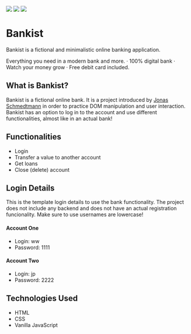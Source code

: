 <img src="https://github.com/catherineisonline/bankist/blob/main/img/project-preview.png?raw=true" ></img>
<img src="https://github.com/catherineisonline/bankist/blob/main/img/project-preview-2.png?raw=true" ></img>
<img src="https://github.com/catherineisonline/bankist/blob/main/img/project-preview-3.png?raw=true" ></img>

# Bankist

Bankist is a fictional and minimalistic online banking application.

Everything you need in a modern bank and more.
· 100% digital bank
· Watch your money grow
· Free debit card included.

## What is Bankist?

Bankist is a fictional online bank. It is a project introduced by <a href="https://github.com/jonasschmedtmann">Jonas Schmedtmann</a> in order to practice DOM manipulation and user interaction. Bankist has an option to log in to the account and use different functionalities, almost like in an actual bank!

## Functionalities

- Login
- Transfer a value to another account
- Get loans
- Close (delete) account

## Login Details

This is the template login details to use the bank functionality. The project does not include any backend and does not have an actual registration funcionality. Make sure to use usernames are lowercase!

#### Account One

- Login: ww
- Password: 1111

#### Account Two

- Login: jp
- Password: 2222

## Technologies Used

- HTML
- CSS
- Vanilla JavaScript
